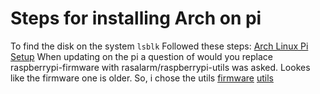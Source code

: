 # Steps for installing Arch on pi
To find the disk on the system
`lsblk`
Followed these steps:
[Arch Linux Pi Setup](https://archlinuxarm.org/platforms/armv8/broadcom/raspberry-pi-4)
When updating on the pi a question of would you replace raspberrypi-firmware with rasalarm/raspberrypi-utils was asked.
Lookes like the firmware one is older. So, i chose the utils
[firmware](https://archlinuxarm.org/packages/armv7h/firmware-raspberrypi)
[utils](https://archlinuxarm.org/packages/armv7h/raspberrypi-utils)
